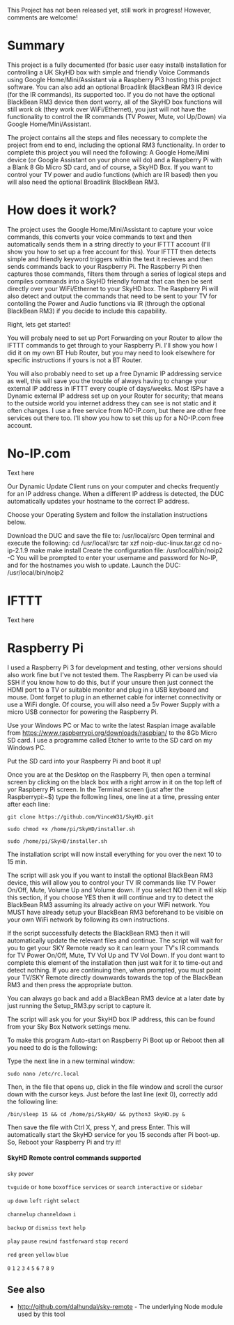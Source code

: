 This Project has not been released yet, still work in progress!  However, comments are welcome!

# Summary

This project is a fully documented (for basic user easy install) installation for controlling a UK SkyHD box with simple and friendly Voice Commands using Google Home/Mini/Assistant via a Raspberry Pi3 hosting this project software.  You can also add an optional Broadlink BlackBean RM3 IR device (for the IR commands), its supported too.  If you do not have the optional BlackBean RM3 device then dont worry, all of the SkyHD box functions will still work ok (they work over WiFi/Ethernet), you just will not have the functionality to control the IR commands (TV Power, Mute, vol Up/Down) via Google Home/Mini/Assistant.

The project contains all the steps and files necessary to complete the project from end to end, including the optional RM3 functionality.  In order to complete this project you will need the following: A Google Home/Mini device (or Google Assistant on your phone will do) and a Raspberry Pi with a Blank 8 Gb Micro SD card, and of course, a SkyHD Box.  If you want to control your TV power and audio functions (which are IR based) then you will also need the optional Broadlink BlackBean RM3.  

# How does it work?

The project uses the Google Home/Mini/Assistant to capture your voice commands, this converts your voice commands to text and then automatically sends them in a string directly to your IFTTT account (I'll show you how to set up a free account for this).  Your IFTTT then detects simple and friendly keyword triggers within the text it recieves and then sends commands back to your Raspberry Pi.  The Raspberry Pi then captures those commands, filters them through a series of logical steps and compiles commands into a SkyHD friendly format that can then be sent directly over your WiFi/Ethernet to your SkyHD box.  The Raspberry Pi will also detect and output the commands that need to be sent to your TV for contolling the Power and Audio functions via IR (through the optional BlackBean RM3) if you decide to include this capability. 

Right, lets get started!

You will probaly need to set up Port Forwarding on your Router to allow the IFTTT commands to get through to your Raspberry Pi.  I'll show you how I did it on my own BT Hub Router, but you may need to look elsewhere for specific instructions if yours is not a BT Router.

You will also probably need to set up a free Dynamic IP addressing service as well, this will save you the trouble of always having to change your external IP address in IFTTT every couple of days/weeks.  Most ISPs have a Dynamic external IP address set up on your Router for security; that means to the outside world you internet address they can see is not static and it often changes.  I use a free service from NO-IP.com, but there are other free services out there too.  I'll show you how to set this up for a NO-IP.com free account.



# No-IP.com

Text here

Our Dynamic Update Client runs on your computer and checks frequently for an IP address change. When a different IP address is detected, the DUC automatically updates your hostname to the correct IP address.

Choose your Operating System and follow the installation instructions below.

Download the DUC and save the file to: /usr/local/src
Open terminal and execute the following:
cd /usr/local/src
tar xzf noip-duc-linux.tar.gz
cd no-ip-2.1.9
make
make install
Create the configuration file: /usr/local/bin/noip2 -C
You will be prompted to enter your username and password for No-IP, and for the hostnames you wish to update.
Launch the DUC: /usr/local/bin/noip2

# IFTTT

Text here

# Raspberry Pi

I used a Raspberry Pi 3 for development and testing, other versions should also work fine but I've not tested them.  The Raspberry Pi can be used via SSH if you know how to do this, but if your unsure then just connect the HDMI port to a TV or suitable monitor and plug in a USB keyboard and mouse.  Dont forget to plug in an ethernet cable for internet connectivity or use a WiFi dongle. Of course, you will also need a 5v Power Supply with a micro USB connector for powering the Raspberry Pi.

Use your Windows PC or Mac to write the latest Raspian image available from https://www.raspberrypi.org/downloads/raspbian/ to the 8Gb Micro SD card.  I use a programme called Etcher to write to the SD card on my Windows PC.

Put the SD card into your Raspberry Pi and boot it up!

Once you are at the Desktop on the Raspberry Pi, then open a terminal screen  by clicking on the black box with a right arrow in it on the top left of yor Raspberry Pi screen.  In the Terminal screen (just after the Raspberrypi:~$) type the following lines, one line at a time, pressing enter after each line:

```
git clone https://github.com/VinceW31/SkyHD.git
```
```
sudo chmod +x /home/pi/SkyHD/installer.sh
```
```
sudo /home/pi/SkyHD/installer.sh
```

The installation script will now install everything for you over the next 10 to 15 min. 

The script will ask you if you want to install the optional BlackBean RM3 device, this  will allow you to control your TV IR commands like TV Power On/Off, Mute, Volume Up and Volume down.  If you select NO then it will skip this section, if you choose YES then it will continue and try to detect the BlackBean RM3 assuming its already active on your WiFi network. You MUST have already setup your BlackBean RM3 beforehand to be visible on your own WiFi network by following its own instructions.

If the script successfully detects the BlackBean RM3 then it will automatically update the relevant files and continue. The script will  wait for you to get your SKY Remote ready so it can learn your TV's IR commands for TV Power On/Off, Mute, TV Vol Up and TV Vol Down.  If you dont want to complete this element of the installation then just wait for it to time-out and detect nothing.  If you are continuing then, when prompted, you must point your TV/SKY Remote directly downwards towards the top of the BlackBean RM3 and then press the appropriate button. 




You can always go back and add a BlackBean RM3 device at a later date by just running the Setup_RM3.py script to capture it.

 


The script will ask you for your SkyHD box IP address, this can be found from your Sky Box Network settings menu.

To make this program Auto-start on Raspberry Pi Boot up or Reboot then all you need to do is the following:

Type the next line in a new terminal window:
```
sudo nano /etc/rc.local
```
Then, in the file that opens up, click in the file window and scroll the cursor down with the cursor keys.  Just before the last line (exit 0), correctly add the following line:
```
/bin/sleep 15 && cd /home/pi/SkyHD/ && python3 SkyHD.py &
```
Then save the file with Ctrl X, press Y, and press Enter. This will automatically start the SkyHD service for you 15 seconds after Pi boot-up. So, Reboot your Raspberry Pi and try it!

#### SkyHD Remote control commands supported

`sky` `power`

`tvguide` or `home` `boxoffice` `services` or `search` `interactive` or `sidebar`

`up` `down` `left` `right` `select`

`channelup` `channeldown` `i`

`backup` or `dismiss` `text` `help`

`play` `pause` `rewind` `fastforward` `stop` `record`

`red` `green` `yellow` `blue`

`0` `1` `2` `3` `4` `5` `6` `7` `8` `9`


## See also

- http://github.com/dalhundal/sky-remote - The underlying Node module used by this tool

